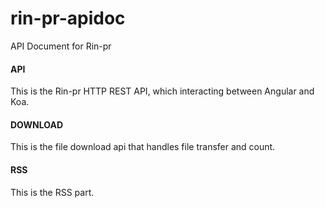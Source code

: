 # rin-pr-apidoc
API Document for Rin-pr

#### API

This is the Rin-pr HTTP REST API, which interacting between Angular and Koa.

#### DOWNLOAD

This is the file download api that handles file transfer and count.

#### RSS

This is the RSS part.